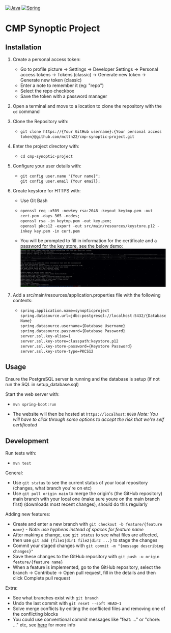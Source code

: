 [![Java](https://img.shields.io/badge/java-%23ED8B00.svg?style=for-the-badge&logo=openjdk&logoColor=white)](https://www.java.com/en/)
[![Spring](https://img.shields.io/badge/spring-%236DB33F.svg?style=for-the-badge&logo=spring&logoColor=white)](https://spring.io/)

# CMP Synoptic Project

## Installation

1. Create a personal access token:

    - Go to profile picture -> Settings -> Developer Settings -> Personal access tokens -> Tokens (classic) -> Generate new token -> Generate new token (classic)
    - Enter a note to remember it (eg: "repo")
    - Select the repo checkbox
    - Save the token with a password manager

2. Open a terminal and move to a location to clone the repository with the ```cd``` command

3. Clone the Repository with:

    - ```
      git clone https://{Your GitHub username}:{Your personal access token}@github.com/mcttn22/cmp-synoptic-project.git
      ```

4. Enter the project directory with:

    - ```
      cd cmp-synoptic-project
      ```

5. Configure your user details with:

    - ```
      git config user.name "{Your name}";
      git config user.email {Your email};
      ```

6. Create keystore for HTTPS with:
   - Use Git Bash
   - ```
     openssl req -x509 -newkey rsa:2048 -keyout keytmp.pem -out cert.pem -days 365 -nodes;
     openssl rsa -in keytmp.pem -out key.pem;
     openssl pkcs12 -export -out src/main/resources/keystore.p12 -inkey key.pem -in cert.pem
     ```
   - You will be prompted to fill in information for the certificate and a password for the key store, see the below demo:
     ![OpenSSL Demo](https://github.com/mcttn22/cmp-synoptic-project/blob/main/doc/openssl-demo.png?raw=true)

7. Add a src/main/resources/application.properties file with the following contents:
   - ```
     spring.application.name=synopticproject
     spring.datasource.url=jdbc:postgresql://localhost:5432/{Database Name}
     spring.datasource.username={Database Username}
     spring.datasource.password={Database Password}
     server.ssl.key-alias=1
     server.ssl.key-store=classpath:keystore.p12
     server.ssl.key-store-password={Keystore Password}
     server.ssl.key-store-type=PKCS12
     ```

## Usage

Ensure the PostgreSQL server is running and the database is setup (if not run the SQL in setup_database.sql)

Start the web server with:
- ```
  mvn spring-boot:run
  ```
- The website will then be hosted at ```https://localhost:8080```
  *Note: You will have to click through some options to accept the risk that we're self certificated*

## Development

Run tests with:
- ```
  mvn test
  ```

General:
- Use ```git status``` to see the current status of your local repository (changes, what branch you're on etc)
- Use ```git pull origin main``` to merge the origin's (the GitHub repository) main branch with your local one (make sure youre on the main branch first) (downloads most recent changes), should do this regularly

Adding new features:
- Create and enter a new branch with ```git checkout -b feature/{feature name}``` *- Note: use hyphens instead of spaces for feature name*
- After making a change, use ```git status``` to see what files are affected, then use ```git add {file1|dir1 file2|dir2 ...}``` to stage the changes
- Commit your staged changes with ```git commit -m "{message describing changes}"```
- Save these changes to the GitHub repository with ```git push -u origin feature/{feature name}```
- When a feature is implemented, go to the GitHub repository, select the branch -> Contribute -> Open pull request, fill in the details and then click Complete pull request

Extra:
- See what branches exist with ```git branch```
- Undo the last commit with ```git reset --soft HEAD~1```
- Solve merge conflicts by editing the conflicted files and removing one of the conflicting blocks
- You could use conventional commit messages like "feat: ..." or "chore: ..." etc, see [here](https://www.conventionalcommits.org/en/v1.0.0/) for more info

